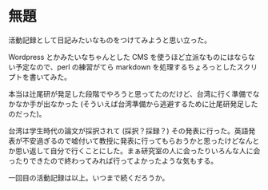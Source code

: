 # 無題

活動記録として日記みたいなものをつけてみようと思い立った。

Wordpress とかみたいなちゃんとした CMS を使うほど立派なものにはならない予定なので、perl の練習がてら markdown を処理するちょろっとしたスクリプトを書いてみた。

本当は辻尾研が発足した段階でやろうと思ってたのだけど、台湾に行く準備でなかなか手が出なかった (そういえば台湾準備から逃避するために辻尾研発足したのだった)。

台湾は学生時代の論文が採択されて (採択？採録？) その発表に行った。英語発表が不安過ぎるので嘘付いて教授に発表に行ってもらおうかと思ったけどなんとか思い返して自分で行くことにした。まぁ研究室の人に会ったりいろんな人に会ったりできたので終わってみれば行ってよかったような気もする。

一回目の活動記録は以上。いつまで続くだろうか。
